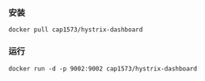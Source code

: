 ### 安装
`docker pull cap1573/hystrix-dashboard`

### 运行
`docker run -d -p 9002:9002 cap1573/hystrix-dashboard`